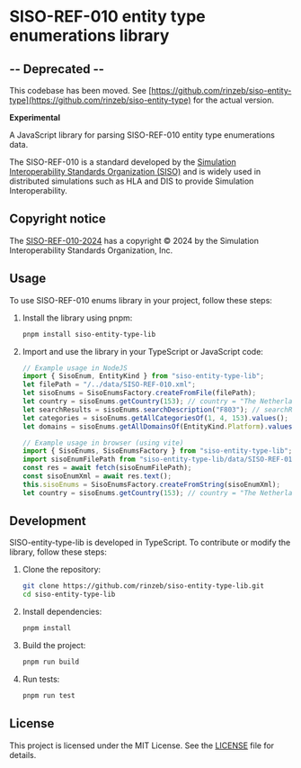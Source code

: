# SISO-REF-010 entity type enumerations library

## -- Deprecated --

This codebase has been moved. See [https://github.com/rinzeb/siso-entity-type](https://github.com/rinzeb/siso-entity-type) for the actual version.

**Experimental**

A JavaScript library for parsing SISO-REF-010 entity type enumerations data.

The SISO-REF-010 is a standard developed by the [Simulation Interoperability Standards
Organization (SISO)](https://www.sisostds.org/Home.aspx) and is widely used in distributed simulations such as HLA and DIS to provide Simulation Interoperability.

## Copyright notice

The [SISO-REF-010-2024](https://www.sisostandards.org/page/ReferenceDocuments) has a copyright © 2024 by the Simulation Interoperability Standards Organization, Inc.

## Usage

To use SISO-REF-010 enums library in your project, follow these steps:

1. Install the library using pnpm:

   ```sh
   pnpm install siso-entity-type-lib
   ```

2. Import and use the library in your TypeScript or JavaScript code:

   ```typescript
   // Example usage in NodeJS
   import { SisoEnum, EntityKind } from "siso-entity-type-lib";
   let filePath = "/../data/SISO-REF-010.xml";
   let sisoEnums = SisoEnumsFactory.createFromFile(filePath);
   let country = sisoEnums.getCountry(153); // country = "The Netherlands (NLD)"
   let searchResults = sisoEnums.searchDescription("F803"); // searchResults = {"1.3.153.6.4.2.0":"Guided Missile Frigate (FFG) / De Zeven Provincien Class / F803 Tromp"}
   let categories = sisoEnums.getAllCategoriesOf(1, 4, 153).values(); // categories = ["Semi-Submersible Boats", "SS (Conventional Attack-Torpedo, Patrol)"]
   let domains = sisoEnums.getAllDomainsOf(EntityKind.Platform).values(); // domains = ["Other", "Land", "Air", ...]
   ```

   ```typescript
   // Example usage in browser (using vite)
   import { SisoEnums, SisoEnumsFactory } from "siso-entity-type-lib";
   import sisoEnumFilePath from "siso-entity-type-lib/data/SISO-REF-010.xml?url";
   const res = await fetch(sisoEnumFilePath);
   const sisoEnumXml = await res.text();
   this.sisoEnums = SisoEnumsFactory.createFromString(sisoEnumXml);
   let country = sisoEnums.getCountry(153); // country = "The Netherlands (NLD)"
   ```

## Development

SISO-entity-type-lib is developed in TypeScript. To contribute or modify the library, follow these steps:

1. Clone the repository:

   ```sh
   git clone https://github.com/rinzeb/siso-entity-type-lib.git
   cd siso-entity-type-lib
   ```

2. Install dependencies:

   ```sh
   pnpm install
   ```

3. Build the project:

   ```sh
   pnpm run build
   ```

4. Run tests:
   ```sh
   pnpm run test
   ```

## License

This project is licensed under the MIT License. See the [LICENSE](LICENSE) file for details.
